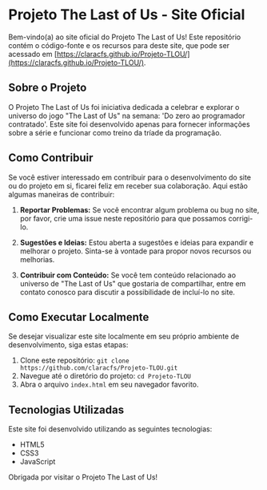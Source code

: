 # Projeto The Last of Us - Site Oficial

Bem-vindo(a) ao site oficial do Projeto The Last of Us! Este repositório contém o código-fonte e os recursos para deste site, que pode ser acessado em [https://claracfs.github.io/Projeto-TLOU/](https://claracfs.github.io/Projeto-TLOU/).

## Sobre o Projeto

O Projeto The Last of Us foi iniciativa dedicada a celebrar e explorar o universo do jogo "The Last of Us" na semana: 'Do zero ao programador contratado'. Este site foi desenvolvido apenas para fornecer informações sobre a série e funcionar como treino da tríade da programação.

## Como Contribuir

Se você estiver interessado em contribuir para o desenvolvimento do site ou do projeto em si, ficarei feliz em receber sua colaboração. Aqui estão algumas maneiras de contribuir:

1. **Reportar Problemas:** Se você encontrar algum problema ou bug no site, por favor, crie uma issue neste repositório para que possamos corrigi-lo.

2. **Sugestões e Ideias:** Estou aberta a sugestões e ideias para expandir e melhorar o projeto. Sinta-se à vontade para propor novos recursos ou melhorias.

3. **Contribuir com Conteúdo:** Se você tem conteúdo relacionado ao universo de "The Last of Us" que gostaria de compartilhar, entre em contato conosco para discutir a possibilidade de incluí-lo no site.

## Como Executar Localmente

Se desejar visualizar este site localmente em seu próprio ambiente de desenvolvimento, siga estas etapas:

1. Clone este repositório: `git clone https://github.com/claracfs/Projeto-TLOU.git`
2. Navegue até o diretório do projeto: `cd Projeto-TLOU`
3. Abra o arquivo `index.html` em seu navegador favorito.

## Tecnologias Utilizadas

Este site foi desenvolvido utilizando as seguintes tecnologias:

- HTML5
- CSS3
- JavaScript

Obrigada por visitar o Projeto The Last of Us!
